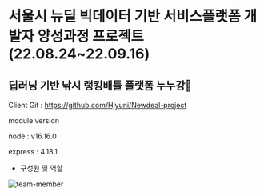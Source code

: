 # 서울시 뉴딜 빅데이터 기반 서비스플랫폼 개발자 양성과정 프로젝트 (22.08.24~22.09.16)

## 딥러닝 기반 낚시 랭킹배틀 플랫폼 누누강🐠

Client Git : https://github.com/Hjyuni/Newdeal-project


module version

node : v16.16.0

express : 4.18.1

* 구성원 및 역할

![team-member](https://user-images.githubusercontent.com/106982737/192943316-22484178-51ae-4aee-b1be-3cb01bcc7042.png)
